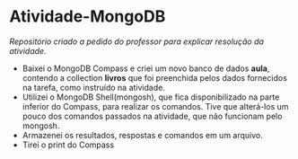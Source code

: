 # Atividade-MongoDB
*Repositório criado a pedido do professor para explicar resolução da atividade.*

- Baixei o MongoDB Compass e criei um novo banco de dados **aula**, contendo a collection **livros** que foi preenchida pelos dados fornecidos na tarefa, como instruído na atividade.
- Utilizei o MongoDB Shell(mongosh), que fica disponibilizado na parte inferior do Compass, para realizar os comandos. Tive que alterá-los um pouco dos comandos passados na atividade, que não funcionam pelo mongosh.
- Armazenei os resultados, respostas e comandos em um arquivo.
- Tirei o print do Compass
